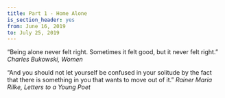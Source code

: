 ```yaml
---
title: Part 1 - Home Alone
is_section_header: yes
from: June 16, 2019
to: July 25, 2019
---
```

“Being alone never felt right. Sometimes it felt good, but it never felt right.” *Charles Bukowski, Women*

“And you should not let yourself be confused in your solitude by the fact that there is something in you that wants to move out of it.” *Rainer Maria Rilke, Letters to a Young Poet*

